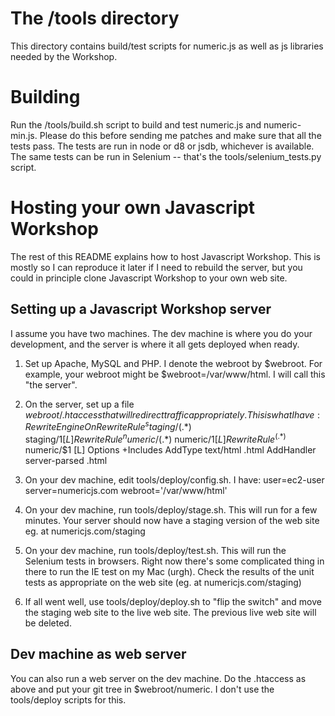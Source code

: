 The /tools directory
====================

This directory contains build/test scripts for numeric.js as well as 
js libraries needed by the Workshop.

Building
========

Run the /tools/build.sh script to build and test numeric.js and numeric-min.js. Please do this
before sending me patches and make sure that all the tests pass. The tests are run in node or d8 or
jsdb, whichever is available. The same tests can be run in Selenium -- that's the tools/selenium_tests.py
script.

Hosting your own Javascript Workshop
====================================

The rest of this README explains how to host Javascript Workshop. This is mostly so I can reproduce
it later if I need to rebuild the server, but you could in principle clone Javascript Workshop
to your own web site.

Setting up a Javascript Workshop server
---------------------------------------

I assume you have two machines. The dev machine is where you do your development, and
the server is where it all gets deployed when ready.

1. Set up Apache, MySQL and PHP. I denote the webroot by $webroot. For example, your
webroot might be $webroot=/var/www/html. I will call this "the server".

2. On the server, set up a file $webroot/.htaccess that will redirect traffic
appropriately. This is what I have:
RewriteEngine On
RewriteRule ^staging/(.*)$     staging/$1 [L]
RewriteRule ^numeric/(.*)$     numeric/$1 [L]
RewriteRule ^(.*)$             numeric/$1 [L]
Options +Includes
AddType text/html .html
AddHandler server-parsed .html

3. On your dev machine, edit tools/deploy/config.sh. I have:
user=ec2-user
server=numericjs.com
webroot='/var/www/html'

4. On your dev machine, run tools/deploy/stage.sh. This will run for a few minutes.
Your server should now have a staging version of the web site eg. at numericjs.com/staging

5. On your dev machine, run tools/deploy/test.sh. This will run the Selenium tests
in browsers. Right now there's some complicated thing in there to run the IE test on my
Mac (urgh). Check the results of the unit tests as appropriate on the web site (eg. at
numericjs.com/staging)

6. If all went well, use tools/deploy/deploy.sh to "flip the switch" and move the staging
web site to the live web site. The previous live web site will be deleted.

Dev machine as web server
-------------------------

You can also run a web server on the dev machine. Do the .htaccess as above and put your git tree in
$webroot/numeric. I don't use the tools/deploy scripts for this.
